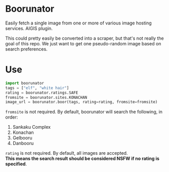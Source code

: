 # Boorunator
Easily fetch a single image from one or more of various image hosting services. AIGIS plugin.

This could pretty easily be converted into a scraper, but that's not really the goal of this repo. We just want to get one pseudo-random image based on search preferences.

# Use
```python
import boorunator
tags = ["elf", "white hair"]
rating = boorunator.ratings.SAFE
fromsite = boorunator.sites.KONACHAN
image_url = boorunator.boor(tags, rating=rating, fromsite=fromsite)
```

`fromsite` is not required. By default, boorunator will search the following, in order:
1. Sankaku Complex
2. Konachan
3. Gelbooru
4. Danbooru

`rating` is not required. By default, all images are accepted.  
__This means the search result should be considered NSFW if no rating is specified__.